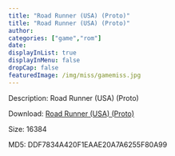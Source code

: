 ```yaml
---
title: "Road Runner (USA) (Proto)"
title: "Road Runner (USA) (Proto)"
author: 
categories: ["game","rom"]
date: 
displayInList: true
displayInMenu: false
dropCap: false
featuredImage: /img/miss/gamemiss.jpg
---
```


Description: Road Runner (USA) (Proto)

Download: <a href="https://kknackGearCT.ctfile.com/fs/2629127-327667912" target = "_blank" rel = "nofollow" > Road Runner (USA) (Proto)</a>

Size: 16384

MD5: DDF7834A420F1EAAE20A7A6255F80A99

